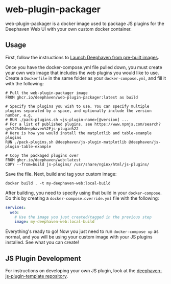 # web-plugin-packager

web-plugin-packager is a docker image used to package JS plugins for the Deephaven Web UI with your own custom docker container.

## Usage

First, follow the instructions to [Launch Deephaven from pre-built images](https://deephaven.io/core/docs/tutorials/quickstart/#set-up-your-deephaven-deployment).

Once you have the docker-compose.yml file pulled down, you must create your own web image that includes the web plugins you would like to use. Create a `Dockerfile` in the same folder as your `docker-compose.yml`, and fill it with the following:

```
# Pull the web-plugin-packager image
FROM ghcr.io/deephaven/web-plugin-packager:latest as build

# Specify the plugins you wish to use. You can specify multiple plugins separated by a space, and optionally include the version number, e.g.
# RUN ./pack-plugins.sh <js-plugin-name>[@version] ...
# For a list of published plugins, see https://www.npmjs.com/search?q=%22%40deephaven%2Fjs-plugin%22
# Here is how you would install the matplotlib and table-example plugins
RUN ./pack-plugins.sh @deephaven/js-plugin-matplotlib @deephaven/js-plugin-table-example

# Copy the packaged plugins over
FROM ghcr.io/deephaven/web:latest
COPY --from=build js-plugins/ /usr/share/nginx/html/js-plugins/
```

Save the file. Next, build and tag your custom image:

```commandline
docker build . -t my-deephaven-web:local-build
```

After building, you need to specify using that build in your `docker-compose`. Do this by creating a `docker-compose.override.yml` file with the following:
```yaml
services:
  web:
    # Use the image you just created/tagged in the previous step
    image: my-deephaven-web:local-build
```

Everything's ready to go! Now you just need to run `docker-compose up` as normal, and you will be using your custom image with your JS plugins installed. See what you can create!

## JS Plugin Development

For instructions on developing your own JS plugin, look at the [deephaven-js-plugin-template repository](https://github.com/deephaven/deephaven-js-plugin-template/).